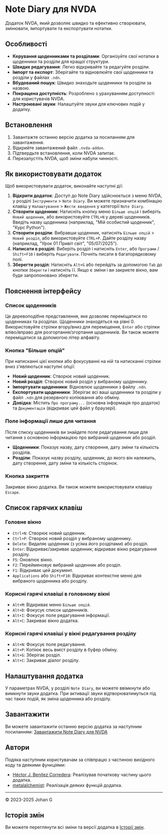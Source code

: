 # Note Diary для NVDA

Додаток NVDA, який дозволяє швидко та ефективно створювати, змінювати, імпортувати та експортувати нотатки.

## Особливості

*   **Керування щоденниками та розділами**: Організуйте свої нотатки в щоденники та розділи для кращої структури.
*   **Швидке редагування**: Легко відкривайте та редагуйте розділи.
*   **Імпорт та експорт**: Зберігайте та відновлюйте свої щоденники та розділи у файлах `.ndn`.
*   **Вбудований пошук**: Швидко знаходьте щоденники та розділи за назвою.
*   **Покращена доступність**: Розроблено з урахуванням доступності для користувачів NVDA.
*   **Настроювані звуки**: Налаштуйте звуки для ключових подій у додатку.

## Встановлення

1.  Завантажте останню версію додатка за посиланням для завантаження.
2.  Відкрийте завантажений файл `.nvda-addon`.
3.  Підтвердьте встановлення, коли NVDA запитає.
4.  Перезапустіть NVDA, щоб зміни набули чинності.

## Як використовувати додаток

Щоб використовувати додаток, виконайте наступні дії:

1.  **Відкрити додаток**: Доступ до Note Diary здійснюється з меню NVDA, у розділі `Інструменти` > `Note Diary`. Ви можете призначити комбінацію клавіш у `Налаштування` > `Жести введення` у категорії `Note Diary`.
2.  **Створити щоденник**: Натисніть кнопку меню `Більше опцій` і виберіть `Новий щоденник`, або використовуйте `CTRL+N` у дереві щоденників. Введіть назву щоденника (наприклад, "Мій особистий щоденник", "Курс Python").
3.  **Створити розділи**: Вибравши щоденник, натисніть `Більше опцій` > `Новий розділ`, або використовуйте `CTRL+P`. Дайте розділу назву (наприклад, "Урок 01 Привіт світ", "05/07/2025").
4.  **Написати в розділі**: Виберіть розділ і натисніть `Enter`, або `Програми` / `Shift+F10` і виберіть `Редагувати`. Почніть писати в багаторядковому полі.
5.  **Зберегти розділ**: Натисніть `Alt+G` або перейдіть за допомогою `Tab` до кнопки `Зберегти` і натисніть її. Якщо є зміни і ви закриєте вікно, вам буде запропоновано зберегти.

## Пояснення інтерфейсу

### Список щоденників

Це деревоподібне представлення, яке дозволяє переміщатися по щоденниках та розділах. Щоденники знаходяться на рівні 0. Використовуйте стрілки вгору/вниз для переміщення, `Enter` або стрілки вліво/вправо для розгортання/згортання щоденників. Ви також можете переміщатися за допомогою літер алфавіту.

### Кнопка "Більше опцій"

При натисканні цієї кнопки або фокусуванні на ній та натисканні стрілки вниз з'являються наступні опції:

*   **Новий щоденник**: Створює новий щоденник.
*   **Новий розділ**: Створює новий розділ у вибраному щоденнику.
*   **Імпортувати щоденники**: Відновлює щоденники з файлу `.ndn`.
*   **Експортувати щоденники**: Зберігає всі ваші щоденники та розділи у файл `.ndn` для резервного копіювання або обміну.
*   **Довідка**: Містить `Про програму...` (основна інформація про додаток) та `Документація` (відкриває цей файл у браузері).

### Поле інформації лише для читання

Після списку щоденників ви знайдете поле редагування лише для читання з основною інформацією про вибраний щоденник або розділ.

*   **Щоденники**: Показує назву, дату створення, дату зміни та кількість розділів.
*   **Розділи**: Показує назву розділу, щоденник, до якого він належить, дату створення, дату зміни та кількість сторінок.

### Кнопка закриття

Закриває вікно додатка. Ви також можете використовувати клавішу `Escape`.

## Список гарячих клавіш

### Головне вікно

*   `Ctrl+N`: Створює новий щоденник.
*   `Ctrl+P`: Створює новий розділ у вибраному щоденнику.
*   `Delete`: Видаляє щоденник (з усіма його розділами) або розділ.
*   `Enter`: Відкриває/закриває щоденник; відкриває вікно редагування розділу.
*   `F5`: Оновлює вікно.
*   `F2`: Перейменовує вибраний щоденник або розділ.
*   `F1`: Відкриває цей документ.
*   `Applications` або `Shift+F10`: Відкриває контекстне меню для вибраного щоденника або розділу.

### Корисні гарячі клавіші в головному вікні

*   `Alt+M`: Відкриває меню `Більше опцій`.
*   `Alt+D`: Фокусує список щоденників.
*   `Alt+I`: Фокусує поле редагування інформації.
*   `Alt+C`: Закриває вікно додатка.

### Корисні гарячі клавіші у вікні редагування розділу

*   `Alt+N`: Фокусує поле редагування.
*   `Alt+P`: Копіює весь вміст розділу в буфер обміну.
*   `Alt+G`: Зберігає розділ.
*   `Alt+C`: Закриває діалог розділу.

## Налаштування додатка

У параметрах NVDA, у розділі `Note Diary`, ви можете ввімкнути або вимкнути звуки додатка. При активації звуки відтворюватимуться під час таких подій, як зміна щоденника або розділу.

## Завантажити

Ви можете завантажити останню версію додатка за наступним посиланням:
[Завантажити Note Diary для NVDA](https://github.com/JohanAnim/Note-diary/releases/latest/download/Note.diary.for.NVDA.nvda-addon)

## Автори

Подяка наступним користувачам за співпрацю з частиною вихідного коду та деякими функціями:

*   [Héctor J. Benítez Corredera](https://github.com/hxebolax/): Реалізував початкову частину цього додатка.
*   [metalalchemist](https://github.com/metalalchemist/): Реалізація деяких функцій додатка.

---

© 2023-2025 Johan G

## Історія змін

Ви можете переглянути всі зміни та версії додатка в [Історії змін](CHANGELOG.md).